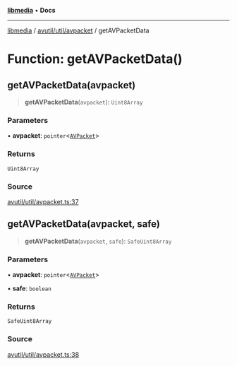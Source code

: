 [**libmedia**](../../../../README.md) • **Docs**

***

[libmedia](../../../../README.md) / [avutil/util/avpacket](../README.md) / getAVPacketData

# Function: getAVPacketData()

## getAVPacketData(avpacket)

> **getAVPacketData**(`avpacket`): `Uint8Array`

### Parameters

• **avpacket**: `pointer`\<[`AVPacket`](../../../struct/avpacket/classes/AVPacket.md)\>

### Returns

`Uint8Array`

### Source

[avutil/util/avpacket.ts:37](https://github.com/zhaohappy/libmedia/blob/b4bb608d2b1c00d036d73fc8d222b1a97be53694/src/avutil/util/avpacket.ts#L37)

## getAVPacketData(avpacket, safe)

> **getAVPacketData**(`avpacket`, `safe`): `SafeUint8Array`

### Parameters

• **avpacket**: `pointer`\<[`AVPacket`](../../../struct/avpacket/classes/AVPacket.md)\>

• **safe**: `boolean`

### Returns

`SafeUint8Array`

### Source

[avutil/util/avpacket.ts:38](https://github.com/zhaohappy/libmedia/blob/b4bb608d2b1c00d036d73fc8d222b1a97be53694/src/avutil/util/avpacket.ts#L38)
